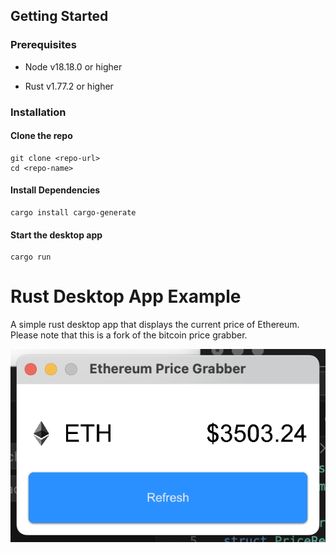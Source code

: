 ## Getting Started

### Prerequisites

- Node v18.18.0 or higher

- Rust v1.77.2 or higher


### Installation

#### Clone the repo

```shell
git clone <repo-url>
cd <repo-name>
```

#### Install Dependencies

```shell
cargo install cargo-generate
```

#### Start the desktop app

```
cargo run
```

# Rust Desktop App Example
A simple rust desktop app that displays the current price of Ethereum. <br>
Please note that this is a fork of the bitcoin price grabber.<br>

![App Screenshot](/screenshot.png)